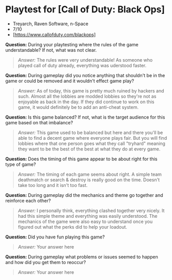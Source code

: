 # Playtest for [Call of Duty: Black Ops]

* Treyarch, Raven Software, n-Space
* 7/10
* [https://www.callofduty.com/blackops]

**Question:** During your playtesting where the rules of the game understandable? If not, what was not clear.
> _Answer:_ The rules were very understandable! As someone who played call of duty already, everything was uderstood faster.

**Question:** During gameplay did you notice anything that shouldn't be in the game or could be removed and it wouldn't effect game play?
> _Answer:_ As of today, this game is pretty much ruined by hackers and such. Almost all the lobbies are modded lobbies so they're not as enjoyable as back in the day. If they did continue to work on this game, it would definitely be to add an anti-cheat system. 

**Question:** Is this game balanced? If not, what is the target audience for this game based on that imbalance?
> _Answer:_ This game used to be balanced but here and there you'll be able to find a decent game where everyone plays fair. But you will find lobbies where that one person goes what they call "tryhard" meaning they want to be the best of the best at what they do at every game. 

**Question:** Does the timing of this game appear to be about right for this type of game?
> _Answer:_ The timing of each game seems about right. A simple team deathmatch or search & destroy is really good on the time. Doesn't take too long and it isn't too fast.

**Question:** During gameplay did the mechanics and theme go together and reinforce each other?
> _Answer:_ I personally think, everything clashed together very nicely. It had this simple theme and everything was easily understood. The mechanics of the game were also easy to understand once you figured out what the perks did to help your loadout. 

**Question:** Did you have fun playing this game?
> _Answer:_ Your answer here

**Question:** During gameplay what problems or issues seemed to happen and how did you get them to reoccur?
> _Answer:_ Your answer here
